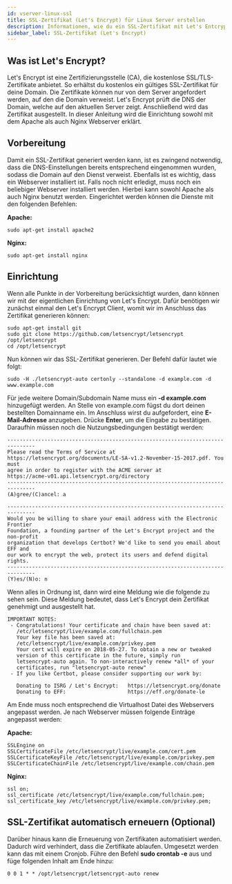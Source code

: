 ```yaml
---
id: vserver-linux-ssl
title: SSL-Zertifikat (Let's Encrypt) für Linux Server erstellen
description: Informationen, wie du ein SSL-Zertifikat mit Let's Entcrypt für deinen vServer von ZAP-Hosting erstellen kannst - ZAP-Hosting.com Dokumentation
sidebar_label: SSL-Zertifikat (Let's Encrypt)
---
```


## Was ist Let's Encrypt?

Let's Encrypt ist eine Zertifizierungsstelle (CA), die kostenlose SSL/TLS-Zertifikate anbietet. So erhältst du kostenlos ein gültiges SSL-Zertifikat für deine Domain. Die Zertifikate können nur von dem Server angefordert werden, auf den die Domain verweist. Let's Encrypt prüft die DNS der Domain, welche auf den aktuellen Server zeigt. Anschließend wird das Zertifikat ausgestellt. In dieser Anleitung wird die Einrichtung sowohl mit dem Apache als auch Nginx Webserver erklärt. 



## Vorbereitung

Damit ein SSL-Zertifikat generiert werden kann, ist es zwingend notwendig, dass die DNS-Einstellungen bereits entsprechend eingenommen wurden, sodass die Domain auf den Dienst verweist. Ebenfalls ist es wichtig, dass ein Webserver installiert ist. Falls noch nicht erledigt, muss noch ein beliebiger Webserver installiert werden. Hierbei kann sowohl Apache als auch Nginx benutzt werden. Eingerichtet werden können die Dienste mit den folgenden Befehlen:

**Apache:**

```
sudo apt-get install apache2
```

**Nginx:**

```
sudo apt-get install nginx
```



## Einrichtung

Wenn alle Punkte in der Vorbereitung berücksichtigt wurden, dann können wir mit der eigentlichen Einrichtung von Let's Encrypt. Dafür benötigen wir zunächst einmal den Let's Encrypt Client, womit wir im Anschluss das Zertifikat generieren können:

```
sudo apt-get install git
sudo git clone https://github.com/letsencrypt/letsencrypt /opt/letsencrypt
cd /opt/letsencrypt
```



Nun können wir das SSL-Zertifikat generieren. Der Befehl dafür lautet wie folgt:

```
sudo -H ./letsencrypt-auto certonly --standalone -d example.com -d www.example.com
```

Für jede weitere Domain/Subdomain Name muss ein **-d example.com** hinzugefügt werden. An Stelle von example.com fügst du dort deinen bestellten Domainname ein. Im Anschluss wirst du aufgefordert, eine **E-Mail-Adresse** anzugeben. Drücke **Enter**, um die Eingabe zu bestätigen. Daraufhin müssen noch die Nutzungsbedingungen bestätigt werden:

```
-------------------------------------------------------------------------------
Please read the Terms of Service at
https://letsencrypt.org/documents/LE-SA-v1.2-November-15-2017.pdf. You must
agree in order to register with the ACME server at
https://acme-v01.api.letsencrypt.org/directory
-------------------------------------------------------------------------------
(A)gree/(C)ancel: a

-------------------------------------------------------------------------------
Would you be willing to share your email address with the Electronic Frontier
Foundation, a founding partner of the Let's Encrypt project and the non-profit
organization that develops Certbot? We'd like to send you email about EFF and
our work to encrypt the web, protect its users and defend digital rights.
-------------------------------------------------------------------------------
(Y)es/(N)o: n
```

Wenn alles in Ordnung ist, dann wird eine Meldung wie die folgende zu sehen sein. Diese Meldung bedeutet, dass Let's Encrypt dein Zertifikat genehmigt und ausgestellt hat.

```
IMPORTANT NOTES:
 - Congratulations! Your certificate and chain have been saved at:
   /etc/letsencrypt/live/example.com/fullchain.pem
   Your key file has been saved at:
   /etc/letsencrypt/live/example.com/privkey.pem
   Your cert will expire on 2018-05-27. To obtain a new or tweaked
   version of this certificate in the future, simply run
   letsencrypt-auto again. To non-interactively renew *all* of your
   certificates, run "letsencrypt-auto renew"
 - If you like Certbot, please consider supporting our work by:

   Donating to ISRG / Let's Encrypt:   https://letsencrypt.org/donate
   Donating to EFF:                    https://eff.org/donate-le
```



Am Ende muss noch entsprechend die Virtualhost Datei des Webservers angepasst werden. Je nach Webserver müssen folgende Einträge angepasst werden:

**Apache:**

```
SSLEngine on
SSLCertificateFile /etc/letsencrypt/live/example.com/cert.pem
SSLCertificateKeyFile /etc/letsencrypt/live/example.com/privkey.pem
SSLCertificateChainFile /etc/letsencrypt/live/example.com/chain.pem
```

**Nginx:**

```
ssl on;
ssl_certificate /etc/letsencrypt/live/example.com/fullchain.pem;
ssl_certificate_key /etc/letsencrypt/live/example.com/privkey.pem;
```



## SSL-Zertifikat automatisch erneuern (Optional)

Darüber hinaus kann die Erneuerung von Zertifikaten automatisiert werden. Dadurch wird verhindert, dass die Zertifikate ablaufen. Umgesetzt werden kann das mit einem Cronjob. Führe den Befehl **sudo crontab -e** aus und füge folgenden Inhalt am Ende hinzu:

```
0 0 1 * * /opt/letsencrypt/letsencrypt-auto renew
```

